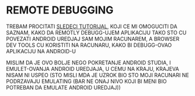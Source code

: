 # REMOTE DEBUGGING

TREBAM PROCITATI [SLEDECI TUTORIJAL](https://developers.google.com/web/tools/chrome-devtools/remote-debugging/), KOJI CE MI OMOGUCITI DA SAZNAM, KAKO DA REMOTLY DEBUGG-UJEM APLIKACIJU TAKO STO CU POVEZATI ANDROID UREDJAJ SAM MOJIM RACUNAREM, A BROWSER DEV TOOLS CU KORISTITI NA RACUNARU, KAKO BI DEBUGG-OVAO APLIKACIJU NA ANDROID-U

MISLIM DA JE OVO BOLJE NEGO POKRETANJE ANDROID STUDIA, I EMULET-OVANJA ANDROID UREDJAJA, U CEMU NA KRAJU, KRAJEVA NISAM NI USPEO (STO MISLI MDA JE UZROK BIO STO MOJI RACUNARI NE PODRZAVAJU EMULATING (BAR NE ONAJ NIVO KOJI BI MENI BIO POTREBAN DA EMULATE ANDROID UREDJAJ))